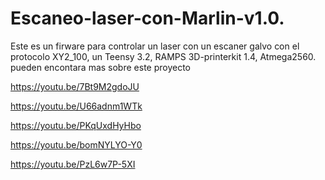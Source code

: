 # Escaneo-laser-con-Marlin-v1.0.
Este es un firware para controlar un laser con un escaner galvo con el protocolo XY2_100, un Teensy 3.2, RAMPS 3D-printerkit 1.4, Atmega2560.
pueden encontara mas sobre este proyecto 

https://youtu.be/7Bt9M2gdoJU

https://youtu.be/U66adnm1WTk 

https://youtu.be/PKqUxdHyHbo 

https://youtu.be/bomNYLYO-Y0

https://youtu.be/PzL6w7P-5XI


